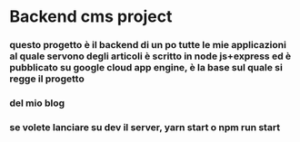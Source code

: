 # Backend cms project

### questo progetto è il backend di un po tutte le mie applicazioni al quale servono degli articoli è scritto in node js+express ed è pubblicato su google cloud app engine, è la base sul quale si regge il progetto
### del mio blog

### se volete lanciare su dev il server, yarn start o npm run start
